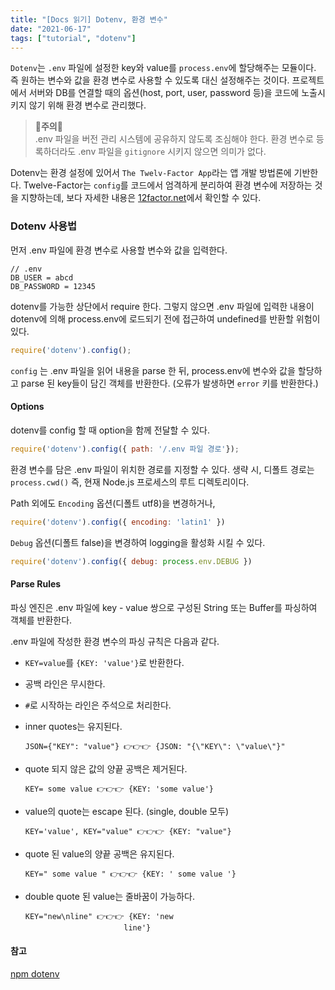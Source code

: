 ```yaml
---
title: "[Docs 읽기] Dotenv, 환경 변수"
date: "2021-06-17"
tags: ["tutorial", "dotenv"]
---
```

```Dotenv```는 ```.env``` 파일에 설정한 key와 value를 ```process.env```에 할당해주는 모듈이다. 즉 원하는 변수와 값을 환경 변수로 사용할 수 있도록 대신 설정해주는 것이다. 프로젝트에서 서버와 DB를 연결할 때의 옵션(host, port, user, password 등)을 코드에 노출시키지 않기 위해 환경 변수로 관리했다.

> **🚨주의🚨**  
> .env 파일을 버전 관리 시스템에 공유하지 않도록 조심해야 한다. 환경 변수로 등록하더라도 .env 파일을 ```gitignore``` 시키지 않으면 의미가 없다.



Dotenv는 환경 설정에 있어서 ```The Twelv-Factor App```라는 앱 개발 방법론에 기반한다. Twelve-Factor는 ```config```를 코드에서 엄격하게 분리하여 환경 변수에 저장하는 것을 지향하는데, 보다 자세한 내용은 [12factor.net](https://12factor.net/config)에서 확인할 수 있다.



### Dotenv 사용법

먼저 .env 파일에 환경 변수로 사용할 변수와 값을 입력한다.

```
// .env
DB_USER = abcd
DB_PASSWORD = 12345
```

dotenv를 가능한 상단에서 require 한다. 그렇지 않으면 .env 파일에 입력한 내용이 dotenv에 의해 process.env에 로드되기 전에 접근하여 undefined를 반환할 위험이 있다.

```javascript
require('dotenv').config();
```

```config``` 는 .env 파일을 읽어 내용을 parse 한 뒤, process.env에 변수와 값을 할당하고 parse 된 key들이 담긴 객체를 반환한다. (오류가 발생하면 ```error``` 키를 반환한다.) 



#### Options

dotenv를 config 할 때 option을 함께 전달할 수 있다.

```javascript
require('dotenv').config({ path: '/.env 파일 경로'});
```

환경 변수를 담은 .env 파일이 위치한 경로를 지정할 수 있다. 생략 시, 디폴트 경로는 ```process.cwd()``` 즉, 현재 Node.js 프로세스의 루트 디렉토리이다.

Path 외에도 ```Encoding``` 옵션(디폴트 utf8)을 변경하거나,

```javascript
require('dotenv').config({ encoding: 'latin1' })
```

```Debug``` 옵션(디폴트 false)을 변경하여 logging을 활성화 시킬 수 있다.

```javascript
require('dotenv').config({ debug: process.env.DEBUG })
```



#### Parse Rules

파싱 엔진은 .env 파일에 key - value 쌍으로 구성된 String 또는 Buffer를 파싱하여 객체를 반환한다. 

.env 파일에 작성한 환경 변수의 파싱 규칙은 다음과 같다.

+ ```KEY=value```를 ```{KEY: 'value'}```로 반환한다.

+ 공백 라인은 무시한다.

+ ```#```로 시작하는 라인은 주석으로 처리한다.

+ inner quotes는 유지된다.

  ```JSON={"VAR": "value"}
  JSON={"KEY": "value"} 👉👉👉 {JSON: "{\"KEY\": \"value\"}"
  ```

+ quote 되지 않은 값의 양끝 공백은 제거된다.

  ```
  KEY= some value 👉👉👉 {KEY: 'some value'}
  ```

+ value의 quote는 escape 된다. (single, double 모두)

  ```
  KEY='value', KEY="value" 👉👉👉 {KEY: "value"}
  ```

+ quote 된 value의 양끝 공백은 유지된다.

  ```
  KEY=" some value " 👉👉👉 {KEY: ' some value '}
  ```

+ double quote 된 value는 줄바꿈이 가능하다.

  ```
  KEY="new\nline" 👉👉👉 {KEY: 'new
  						line'}
  ```



#### 참고  
[npm dotenv](https://www.npmjs.com/package/dotenv)  